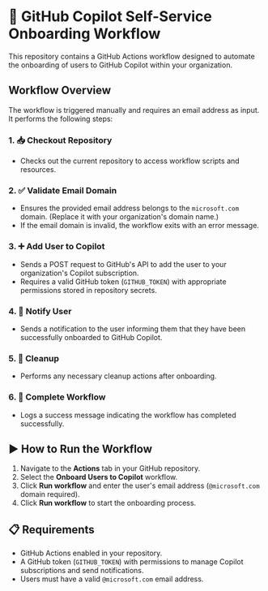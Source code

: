 # 🚀 GitHub Copilot Self-Service Onboarding Workflow

This repository contains a GitHub Actions workflow designed to automate the onboarding of users to GitHub Copilot within your organization.

## Workflow Overview

The workflow is triggered manually and requires an email address as input. It performs the following steps:

### 1. 📥 Checkout Repository
- Checks out the current repository to access workflow scripts and resources.

### 2. ✅ Validate Email Domain
- Ensures the provided email address belongs to the `microsoft.com` domain. (Replace it with your organization's domain name.)
- If the email domain is invalid, the workflow exits with an error message.

### 3. ➕ Add User to Copilot
- Sends a POST request to GitHub's API to add the user to your organization's Copilot subscription.
- Requires a valid GitHub token (`GITHUB_TOKEN`) with appropriate permissions stored in repository secrets.

### 4. 📧 Notify User
- Sends a notification to the user informing them that they have been successfully onboarded to GitHub Copilot.

### 5. 🧹 Cleanup
- Performs any necessary cleanup actions after onboarding.

### 6. 🎉 Complete Workflow
- Logs a success message indicating the workflow has completed successfully.

## ▶️ How to Run the Workflow

1. Navigate to the **Actions** tab in your GitHub repository.
2. Select the **Onboard Users to Copilot** workflow.
3. Click **Run workflow** and enter the user's email address (`@microsoft.com` domain required).
4. Click **Run workflow** to start the onboarding process.

## 📋 Requirements

- GitHub Actions enabled in your repository.
- A GitHub token (`GITHUB_TOKEN`) with permissions to manage Copilot subscriptions and send notifications.
- Users must have a valid `@microsoft.com` email address.
